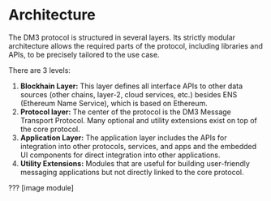 # Architecture



The DM3 protocol is structured in several layers. Its strictly modular architecture allows the required parts of the protocol, including libraries and APIs, to be precisely tailored to the use case.

There are 3 levels:

1. **Blockhain Layer:** This layer defines all interface APIs to other data sources (other chains, layer-2, cloud services, etc.) besides ENS (Ethereum Name Service), which is based on Ethereum.
2. **Protocol layer:** The center of the protocol is the DM3 Message Transport Protocol. Many optional and utility extensions exist on top of the core protocol.
3. **Application Layer:** The application layer includes the APIs for integration into other protocols, services, and apps and the embedded UI components for direct integration into other applications.
4. **Utility Extensions:** Modules that are useful for building user-friendly messaging applications but not directly linked to the core protocol.

??? \[image module]

